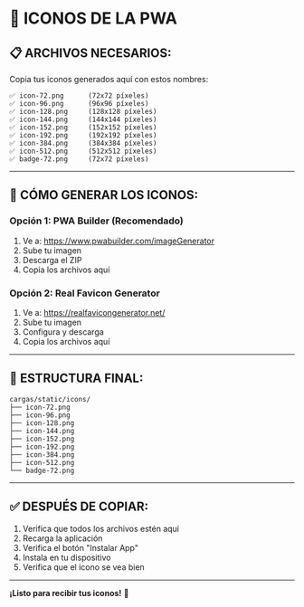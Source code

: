 # 📱 ICONOS DE LA PWA

## 📋 **ARCHIVOS NECESARIOS:**

Copia tus iconos generados aquí con estos nombres:

```
✅ icon-72.png      (72x72 píxeles)
✅ icon-96.png      (96x96 píxeles)
✅ icon-128.png     (128x128 píxeles)
✅ icon-144.png     (144x144 píxeles)
✅ icon-152.png     (152x152 píxeles)
✅ icon-192.png     (192x192 píxeles)
✅ icon-384.png     (384x384 píxeles)
✅ icon-512.png     (512x512 píxeles)
✅ badge-72.png     (72x72 píxeles)
```

---

## 🎨 **CÓMO GENERAR LOS ICONOS:**

### **Opción 1: PWA Builder (Recomendado)**
1. Ve a: https://www.pwabuilder.com/imageGenerator
2. Sube tu imagen
3. Descarga el ZIP
4. Copia los archivos aquí

### **Opción 2: Real Favicon Generator**
1. Ve a: https://realfavicongenerator.net/
2. Sube tu imagen
3. Configura y descarga
4. Copia los archivos aquí

---

## 📂 **ESTRUCTURA FINAL:**

```
cargas/static/icons/
├── icon-72.png
├── icon-96.png
├── icon-128.png
├── icon-144.png
├── icon-152.png
├── icon-192.png
├── icon-384.png
├── icon-512.png
└── badge-72.png
```

---

## ✅ **DESPUÉS DE COPIAR:**

1. Verifica que todos los archivos estén aquí
2. Recarga la aplicación
3. Verifica el botón "Instalar App"
4. Instala en tu dispositivo
5. Verifica que el icono se vea bien

---

**¡Listo para recibir tus iconos!** 🎨
